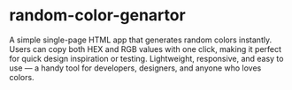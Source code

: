 # random-color-genartor
A simple single-page HTML app that generates random colors instantly. Users can copy both HEX and RGB values with one click, making it perfect for quick design inspiration or testing. Lightweight, responsive, and easy to use — a handy tool for developers, designers, and anyone who loves colors.
